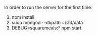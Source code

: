 In order to run the server for the first time:

1. npm install
2. sudo mongod --dbpath ~/Git/data
3. DEBUG=squaremeals:* npm start
